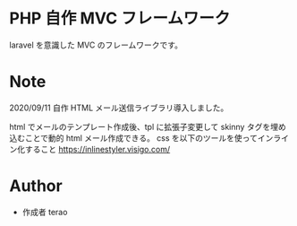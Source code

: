 # PHP 自作 MVC フレームワーク

laravel を意識した MVC のフレームワークです。

# Note

2020/09/11 自作 HTML メール送信ライブラリ導入しました。

html でメールのテンプレート作成後、tpl に拡張子変更して skinny タグを埋め込むことで動的 html メール作成できる。
css を以下のツールを使ってインライン化すること
https://inlinestyler.visigo.com/

# Author

- 作成者 terao
